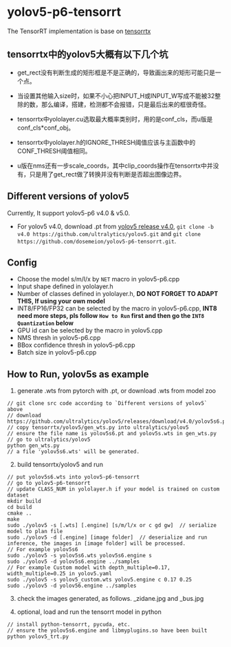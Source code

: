 # yolov5-p6-tensorrt

The TensorRT implementation is base on [tensorrtx](https://github.com/wang-xinyu/tensorrtx)

## tensorrtx中的yolov5大概有以下几个坑

- get_rect没有判断生成的矩形框是不是正确的，导致画出来的矩形可能只是一个点。
   
- 当设置其他输入size时，如果不小心把INPUT_H或INPUT_W写成不能被32整除的数，那么编译，搭建，检测都不会报错，只是最后出来的框很奇怪。

- tensorrtx中yololayer.cu选取最大概率类别时，用的是conf_cls，而u版是conf_cls*conf_obj。

- tensorrtx中yololayer.h的IGNORE_THRESH阈值应该与主函数中的CONF_THRESH阈值相同。

- u版在nms还有一步scale_coords，其中clip_coords操作在tensorrtx中并没有，只是用了get_rect做了转换并没有判断是否超出图像边界。

## Different versions of yolov5

Currently, It support yolov5-p6 v4.0 & v5.0.

- For yolov5 v4.0, download .pt from [yolov5 release v4.0](https://github.com/ultralytics/yolov5/releases/tag/v4.0), `git clone -b v4.0 https://github.com/ultralytics/yolov5.git` and `git clone https://github.com/dosemeion/yolov5-p6-tensorrt.git`.

## Config

- Choose the model s/m/l/x by `NET` macro in yolov5-p6.cpp
- Input shape defined in yololayer.h
- Number of classes defined in yololayer.h, **DO NOT FORGET TO ADAPT THIS, If using your own model**
- INT8/FP16/FP32 can be selected by the macro in yolov5-p6.cpp, **INT8 need more steps, pls follow `How to Run` first and then go the `INT8 Quantization` below**
- GPU id can be selected by the macro in yolov5.cpp
- NMS thresh in yolov5-p6.cpp
- BBox confidence thresh in yolov5-p6.cpp
- Batch size in yolov5-p6.cpp

## How to Run, yolov5s as example

1. generate .wts from pytorch with .pt, or download .wts from model zoo

```
// git clone src code according to `Different versions of yolov5` above
// download https://github.com/ultralytics/yolov5/releases/download/v4.0/yolov5s6.pt
// copy tensorrtx/yolov5/gen_wts.py into ultralytics/yolov5
// ensure the file name is yolov5s6.pt and yolov5s.wts in gen_wts.py
// go to ultralytics/yolov5
python gen_wts.py
// a file 'yolov5s6.wts' will be generated.
```

2. build tensorrtx/yolov5 and run

```
// put yolov5s6.wts into yolov5-p6-tensorrt
// go to yolov5-p6-tensorrt
// update CLASS_NUM in yololayer.h if your model is trained on custom dataset
mkdir build
cd build
cmake ..
make
sudo ./yolov5 -s [.wts] [.engine] [s/m/l/x or c gd gw]  // serialize model to plan file
sudo ./yolov5 -d [.engine] [image folder]  // deserialize and run inference, the images in [image folder] will be processed.
// For example yolov5s6
sudo ./yolov5 -s yolov5s6.wts yolov5s6.engine s
sudo ./yolov5 -d yolov5s6.engine ../samples
// For example Custom model with depth_multiple=0.17, width_multiple=0.25 in yolov5.yaml
sudo ./yolov5 -s yolov5_custom.wts yolov5.engine c 0.17 0.25
sudo ./yolov5 -d yolov56.engine ../samples
```

3. check the images generated, as follows. _zidane.jpg and _bus.jpg

4. optional, load and run the tensorrt model in python

```
// install python-tensorrt, pycuda, etc.
// ensure the yolov5s6.engine and libmyplugins.so have been built
python yolov5_trt.py
```

